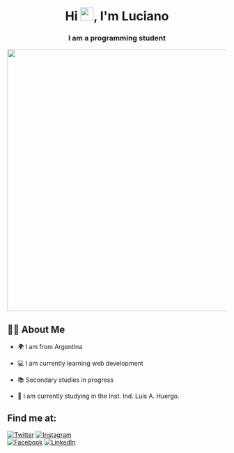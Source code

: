 <h1 align="center">Hi <img src="https://raw.githubusercontent.com/MartinHeinz/MartinHeinz/master/wave.gif" width="30px">, I'm Luciano</h1>
<h3 align="center">I am a programming student</h3>
<a href="#"><img src="https://i.pinimg.com/originals/bb/5e/47/bb5e47498772c0628f6dc7f26a6af28c.gif" widht="700px" height="600px" /></a>

## 🙋‍♂️ About Me

- 🌍 I am from Argentina

- 💻 I am currently learning web development

- 📚 Secondary studies in progress

- 🎯 I am currently studying in the Inst. Ind. Luis A. Huergo.

## Find me at:
[![Twitter](https://img.shields.io/badge/Twitter-@LRodrigoe7-1DA1F2?style=for-the-badge&logo=twitter&logoColor=white&labelColor=101010)](https://twitter.com/L_Rodr1go)
[![Instagram](https://img.shields.io/badge/Instagram-@LRodrigoe7-E4405F?style=for-the-badge&logo=instagram&logoColor=white&labelColor=101010)](https://www.instagram.com/lrodrigoe7/)
</br>
[![Facebook](https://img.shields.io/badge/Facebook-Luciano-Rodrigo-1877F2?style=for-the-badge&logo=facebook&logoColor=white&labelColor=101010)](https://facebook.com/mouredev)
[![LinkedIn](https://img.shields.io/badge/LinkedIn-Luciano-Gabriel-Rodrigo-0077B5?style=for-the-badge&logo=linkedin&logoColor=white&labelColor=101010)](https://www.linkedin.com/in/luciano-gabriel-rodrigo-3402821ba/)
